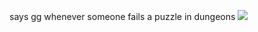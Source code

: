 says gg whenever someone fails a puzzle in dungeons 
 <img src=“https://cdn.discordapp.com/attachments/811196729743507466/811625796832854057/unknown.png”>
